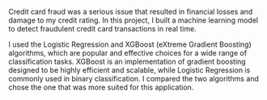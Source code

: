 Credit card fraud was a serious issue that resulted in financial losses and damage to my credit rating. In this project, I built a machine learning model to detect fraudulent credit card transactions in real time.

I used the Logistic Regression and XGBoost (eXtreme Gradient Boosting) algorithms, which are popular and effective choices for a wide range of classification tasks. XGBoost is an implementation of gradient boosting designed to be highly efficient and scalable, while Logistic Regression is commonly used in binary classification. I compared the two algorithms and chose the one that was more suited for this application.
